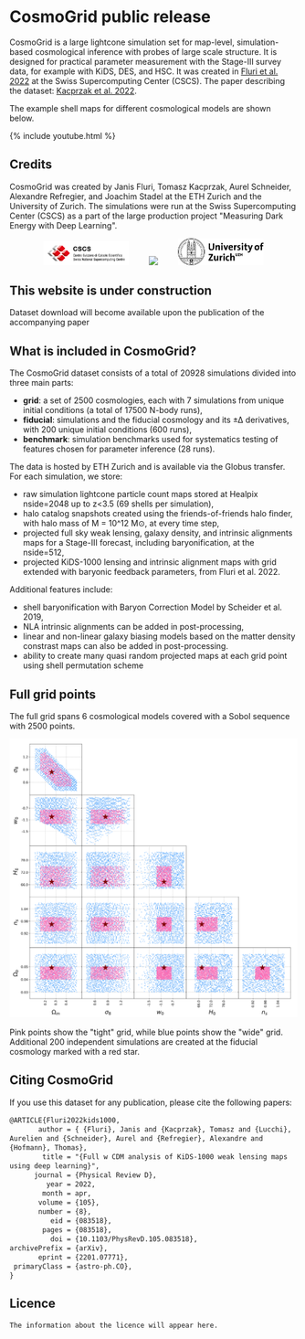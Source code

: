 # CosmoGrid public release

CosmoGrid is a large lightcone simulation set for map-level, simulation-based cosmological inference with probes of large scale structure.
It is designed for practical parameter measurement with the Stage-III survey data, for example with KiDS, DES, and HSC.
It was created in [Fluri et al. 2022](https://www.arxiv.org/abs/2201.07771) at the Swiss Supercomputing Center (CSCS).
The paper describing the dataset: [Kacprzak et al. 2022](arxiv.org/).

The example shell maps for different cosmological models are shown below. 

{% include youtube.html %} 

## Credits

CosmoGrid was created by Janis Fluri, Tomasz Kacprzak, Aurel Schneider, Alexandre Refregier, and Joachim Stadel at the ETH Zurich and the University of Zurich.
The simulations were run at the Swiss Supercomputing Center (CSCS) as a part of the large production project "Measuring Dark Energy with Deep Learning".

<p align="center">
       <img src="/figures/CSCS_logo.png" width="150" />
       &nbsp; &nbsp; &nbsp; &nbsp;
       <img src="/figures/ETH_Zürich_Logo_black.svg" width="150" />
       &nbsp; &nbsp; &nbsp; &nbsp;
       <img src="/figures/university-of-zurich-logo.png" width="150" />
</p>

## This website is under construction

Dataset download will become available upon the publication of the accompanying paper

## What is included in CosmoGrid?

The CosmoGrid dataset consists of a total of 20928 simulations divided into three main parts: 
- **grid**: a set of 2500 cosmologies, each with 7 simulations from unique initial conditions (a total of 17500 N-body runs), 
- **fiducial**: simulations and the fiducial cosmology and its ±∆ derivatives, with 200 unique initial conditions (600 runs),
- **benchmark**: simulation benchmarks used for systematics testing of features chosen for parameter inference (28 runs).

The data is hosted by ETH Zurich and is available via the Globus transfer. For each simulation, we store:

- raw simulation lightcone particle count maps stored at Healpix nside=2048 up to z<3.5 (69 shells per simulation),
- halo catalog snapshots created using the friends-of-friends halo finder, with halo mass of M = 10^12 M⊙, at every time step,
- projected full sky weak lensing, galaxy density, and intrinsic alignments maps for a Stage-III forecast, including baryonification, at the nside=512,
- projected KiDS-1000 lensing and intrinsic alignment maps with grid extended with baryonic feedback parameters, from Fluri et al. 2022.

Additional features include:
- shell baryonification with Baryon Correction Model by Scheider et al. 2019,
- NLA intrinsic alignments can be added in post-processing,
- linear and non-linear galaxy biasing models based on the matter density constrast maps can also be added in post-processing.
- ability to create many quasi random projected maps at each grid point using shell permutation scheme

## Full grid points

The full grid spans 6 cosmological models covered with a Sobol sequence with 2500 points.

<img src="/figures/cosmogrid_points.png"/>

Pink points show the "tight" grid, while blue points show the "wide" grid.
Additional 200 independent simulations are created at the fiducial cosmology marked with a red star.

## Citing CosmoGrid

If you use this dataset for any publication, please cite the following papers:

```
@ARTICLE{Fluri2022kids1000,
       author = { {Fluri}, Janis and {Kacprzak}, Tomasz and {Lucchi}, Aurelien and {Schneider}, Aurel and {Refregier}, Alexandre and {Hofmann}, Thomas},
        title = "{Full w CDM analysis of KiDS-1000 weak lensing maps using deep learning}",
      journal = {Physical Review D},
         year = 2022,
        month = apr,
       volume = {105},
       number = {8},
          eid = {083518},
        pages = {083518},
          doi = {10.1103/PhysRevD.105.083518},
archivePrefix = {arXiv},
       eprint = {2201.07771},
 primaryClass = {astro-ph.CO},
}
```




## Licence

```
The information about the licence will appear here.
```

